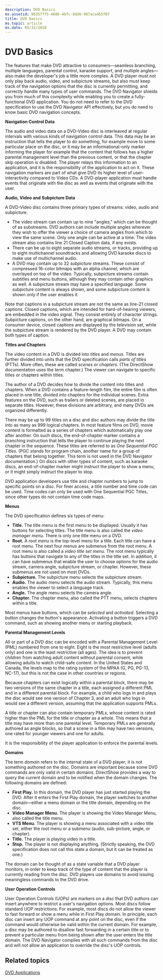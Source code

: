 ```yaml
---
description: DVD Basics
ms.assetid: 08357ff5-4606-4bfc-8dd6-907aca4b5f07
title: DVD Basics
ms.topic: article
ms.date: 05/31/2018
---
```


# DVD Basics

The features that make DVD attractive to consumers—seamless branching, multiple languages, parental control, karaoke support, and multiple angles—also make the developer's job a little more complex. A DVD player must not only play back audio, video, and subpicture streams, but also must keep track of the navigation options that the disc is currently permitting, and correctly handle many types of user commands. The DVD Navigator shields you from much of this complexity while enabling you to create a fully-functional DVD application. You do not need to refer to the DVD specification to use the DVD Navigator API effectively, but you do need to know basic DVD navigation concepts.

**Navigation Control Data**

The audio and video data on a DVD-Video disc is interleaved at regular intervals with various kinds of navigation control data. This data may be an instruction that tells the player to do something, for example move to some particular place on the disc, or it may be an informational-only marker informing the player for example that the content that follows has a higher parental management level than the previous content, or that the chapter skip operation is disabled. The player relays this information to an application, and it is the responsibility of the application to act on it. These navigation markers are part of what give DVD its higher level of user-interactivity compared to Video CDs. A DVD-player application must handle events that originate with the disc as well as events that originate with the user.

**Audio, Video and Subpicture Data**

A DVD-Video disc contains three primary types of streams: video, audio and subpicture.

-   The video stream can contain up to nine "angles," which can be thought of as substreams. DVD authors can include multiple angles wherever they wish to offer the viewer a choice of camera angles from which to view the same scene. Only one angle can be active at a time. The video stream also contains line 21 Closed Caption data, if any exists.
-   There can be up to eight separate audio streams, or tracks, providing up to eight multichannel soundtracks and allowing DVD karaoke discs to make use of multichannel audio.
-   A DVD may contain up to 32 *subpicture* streams. These consist of compressed 16-color bitmaps with an alpha channel, which are overlayed on top of the video. Typically, subpicture streams contain subtitles and menu buttons, although they may contain other graphics as well. A subpicture stream may have a specified language. Some subpicture content is always shown, and some subpicture content is shown only if the user enables it.

Note that captions in a subpicture stream are not the same as line-21 closed captions. Closed captions, which are intended for hard-of-hearing viewers, are embedded in the video signal. They consist entirely of character strings. Subpicture captions, on the other hand, are graphical bitmaps. On a consumer device, closed captions are displayed by the television set, while the subpicture stream is rendered by the DVD player. A DVD may contain both types of caption.

**Titles and Chapters**

The video content in a DVD is divided into *titles* and *menus*. Titles are further divided into units that the DVD specification calls *parts of titles* (PTTs). More often, these are called *scenes* or *chapters*. (The DirectShow documentation uses the term chapter.) The viewer can navigate to specific titles or chapters within titles.

The author of a DVD decides how to divide the content into titles and chapters. When a DVD contains a feature-length film, the entire film is often placed in one title, divided into chapters for the individual scenes. Extra features on the DVD, such as trailers or deleted scenes, are placed in separate titles. However, these divisions are arbitrary, and many DVDs are organized differently.

There may be up to 99 titles on a disc and disc authors may divide the title into as many as 999 logical chapters. In most feature films on DVD, movie content is formatted as a series of chapters which automatically play one after another. On such discs, the end-of-chapter marker contains a branching instruction that tells the player to continue playing the next chapter in the sequence. These titles are referred to as *One Sequential PGC Titles*. (PGC stands for program chain, another name for a group of chapters that belong together. This term is not used in the DVD Navigator documentation.) On discs with other types of content, such as karaoke discs, an end-of-chapter marker might instruct the player to show a menu, or it might simply instruct the player to stop.

DVD application developers use title and chapter numbers to jump to specific points on a disc. For finer access, a title number and time code can be used. Time codes can only be used with One Sequential PGC Titles, since other types do not contain time code maps.

**Menus**

The DVD specification defines six types of menu:

-   **Title.** The title menu is the first menu to be displayed. Usually it has buttons for selecting titles. The title menu is also called the *video manager menu*. There is only one title menu on a DVD.
-   **Root.** A root menu is the top-level menu for a title. Each title can have a root menu. The next four menus are submenus from the root menu. A root menu is also called a *video title set menu*. The root menu typically has buttons that navigate to any of the titles in the title set. In addition, it can have submenus that enable the user to choose options for the audio stream, camera angle, subpicture stream, or chapter. However, these submenus are not used on most DVDs.
-   **Subpicture.** The subpicture menu selects the subpicture stream.
-   **Audio.** The audio menu selects the audio stream. Typically, this menu enables the viewer to select a language track.
-   **Angle.** The angle menu selects the camera angle.
-   **Chapter.** The chapter menu, also called the PTT menu, selects chapters within a title.

Most menus have buttons, which can be *selected* and *activated*. Selecting a button changes the button's appearance. Activating a button triggers a DVD command, such as showing another menu or starting playback.

**Parental Management Levels**

All or part of a DVD disc can be encoded with a Parental Management Level (PML) numbered from one to eight. Eight is the most restrictive level (adults only) and one is the least restrictive (all ages). The idea is to prevent children from watching adult content without parental consent, while allowing adults to watch child-safe content. In the United States and Canada, the levels map to the rating system of the MPAA (G, PG, PG-13, NC-17), but this is not the case in other countries or regions.

Because chapters can exist logically within a parental block, there may be two versions of the same chapter in a title, each assigned a different PML and in a different parental block. For example, a child who logs in and plays the disc would see one version of Chapter 3, and an adult who logs in would see a different version, assuming that the application supports PMLs.

A title or chapter can also contain temporary PMLs, whose content is rated higher than the PML for the title or chapter as a whole. This means that a title may have more than one parental level. Temporary PMLs are generally authored as angle blocks, so that a scene in a film may have two versions, one rated for younger viewers and one for adults.

It is the responsibility of the player application to enforce the parental levels.

**Domains**

The term *domain* refers to the internal state of a DVD player; it is not something authored on the disc. Domains are important because some DVD commands are only valid in certain domains. DirectShow provides a way to query the current domain and to be notified when the domain changes. The following domains are defined:

-   **First Play.** In this domain, the DVD player has just started playing the DVD. After it enters the First Play domain, the player switches to another domain—either a menu domain or the title domain, depending on the disc.
-   **Video Manager Menu.** The player is showing the Video Manager Menu, also called the title menu.
-   **VTS Menu.** The player is showing a menu associated with a video title set, either the root menu or a submenu (audio, sub-picture, angle, or chapter).
-   **Title.** The player is playing video in a title.
-   **Stop.** The player is not displaying anything. (Strictly speaking, the DVD specification does not call this state a domain, but it can be treated as one.)

The domain can be thought of as a state variable that a DVD player monitors, in order to keep track of the type of content that the player is currently reading from the disc. DVD players use domains to avoid issuing meaningless commands to the DVD drive.

**User Operation Controls**

User Operation Controls (UOPs) are markers on a disc that DVD authors can insert anywhere to restrict a user's navigation options. Most discs follow standard UOP restrictions. For example, most discs do not allow the viewer to fast forward or show a menu while in First Play domain. In principle, each disc can insert any UOP command at any point on the disc, even if the command would otherwise be valid within the current domain. For example, a disc may be authored to disallow fast forwarding in a certain title or to prevent a particular menu from being shown after the user enters the title domain. The DVD Navigator complies with all such commands from the disc and will not allow an application to override the disc's UOP controls.

## Related topics

<dl> <dt>

[DVD Applications](dvd-applications.md)
</dt> </dl>

 

 



